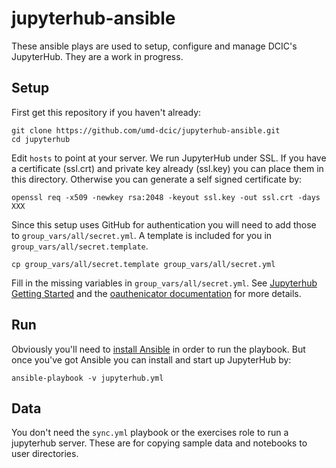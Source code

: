 # jupyterhub-ansible

These ansible plays are used to setup, configure and manage DCIC's JupyterHub.
They are a work in progress.

## Setup

First get this repository if you haven't already:

    git clone https://github.com/umd-dcic/jupyterhub-ansible.git
    cd jupyterhub

Edit `hosts` to point at your server.  We run JupyterHub under SSL. If you 
have a certificate (ssl.crt) and private key already (ssl.key) you can 
place them in this directory.  Otherwise you can generate a self 
signed certificate by:

    openssl req -x509 -newkey rsa:2048 -keyout ssl.key -out ssl.crt -days XXX

Since this setup uses GitHub for authentication you will need to add those
to `group_vars/all/secret.yml`. A template is included for you in 
`group_vars/all/secret.template`.

    cp group_vars/all/secret.template group_vars/all/secret.yml

Fill in the missing variables in `group_vars/all/secret.yml`. See [Jupyterhub Getting Started](https://jupyterhub.readthedocs.org/en/latest/getting-started.html) and the [oauthenicator documentation](https://github.com/jupyter/oauthenticator) for more details.

## Run

Obviously you'll need to [install Ansible](http://docs.ansible.com/ansible/intro_installation.html#installation) in order to run the playbook. But once you've got Ansible you can install and start up JupyterHub by:

    ansible-playbook -v jupyterhub.yml

## Data

You don't need the `sync.yml` playbook or the exercises role to run a 
jupyterhub server. These are for copying sample data and notebooks to 
user directories.
